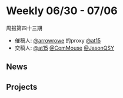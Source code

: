 # Weekly 06/30 - 07/06

周报第四十三期

- 催稿人:
  [@arrowrowe][mie] 的proxy [@at15][at15]
- 交稿人:
  [@at15][at15]
  [@ComMouse][dou]
  [@JasonQSY][qsy]

[at15]: https://github.com/at15
[mie]: https://github.com/arrowrowe
[dou]: https://github.com/ComMouse
[gaocegege]: https://github.com/gaocegege
[swaylq]: https://github.com/swaylq
[luke]: https://github.com/LukeXuan
[qsy]: https://github.com/JasonQSY

## News

## Projects

